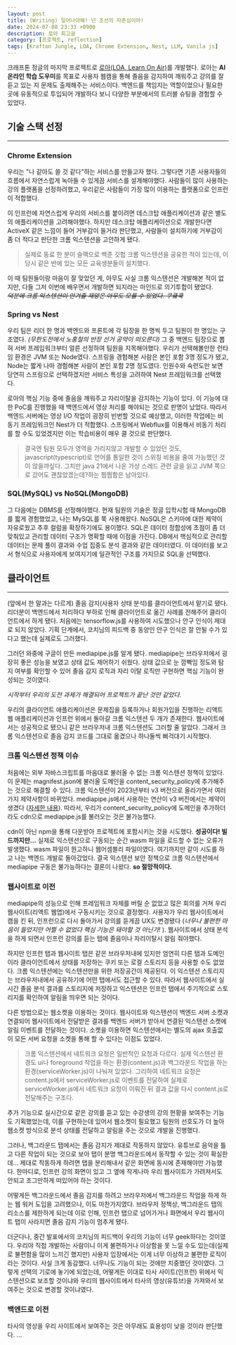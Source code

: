 ```yaml
---
layout: post
title: (Writing) 일어나야해! 넌 조선의 자존심이야!
date: 2024-07-08 23:33 +0900
description: 로아 회고글
category: [프로젝트, reflection]
tags: [Krafton Jungle, LOA, Chrome Extension, Nest, LLM, Vanila js]
---
```


크래프톤 정글의 마지막 프로젝트로 [로아(LOA, Learn On Air)](https://github.com/makeMyOwnWeapon)를 개발했다. 로아는 **AI 온라인 학습 도우미**를 목표로 사용자 웹캠을 통해 졸음을 감지하여 깨워주고 강의를 잘 듣고 있는 지 문제도 출제해주는 서비스이다. 백엔드를 책임지는 역할이었으나 필요한 곳에 유동적으로 투입되어 개발하다 보니 다양한 부분에서의 트러블 슈팅을 경험할 수 있었다.

## 기술 스택 선정
---
### Chrome Extension  
우리는 "나 같아도 쓸 것 같다"하는 서비스를 만들고자 했다. 그렇다면 기존 사용자들의 흐름에서 자연스럽게 녹아들 수 있게끔 서비스를 설계해야했다.
사람들이 많이 사용하는 강의 플랫폼을 선정하려했고, 우리같은 사람들이 가장 많이 이용하는 플랫폼으로 인프런이 적합했다.  

이 인프런에 자연스럽게 우리의 서비스를 붙이려면 데스크탑 애플리케이션과 같은 별도의 애플리케이션을 고려해야했다. 하지만 데스크탑 애플리케이션으로 개발한다면 ActiveX 같은 느낌이 들어 거부감이 들거라 판단했고, 사람들이 설치하기에 거부감이 좀 더 적다고 판단한 크롬 익스텐션을 고안하게 됐다.

>실제로 동료 한 분이 슬랙으로 백준 깃헙 크롬 익스텐션을 공유한 적이 있는데, 이 당시 같은 반에 있는 모든 교육생분들이 설치했다.

이 때 팀원들이랑 마음이 잘 맞았던 게, 아무도 사실 크롬 익스텐션은 개발해본 적이 없지만, 다들 그저 이번에 배우면서 개발하면 되지라는 마인드로 의기투합이 됐었다.  
*~~덕분에 크롬 익스텐션이 안겨줄 재앙은 아무도 모를 수 있었다. 쿠쿸쿡~~*  

### Spring vs Nest
우리 팀은 리더 한 명과 백엔드와 프론트에 각 팀장을 한 명씩 두고 팀원이 한 명있는 구조였다. _(무한도전에서 노홍철의 반장 선거 공약이 떠오른다)_ 그 중 백엔드 팀장으로 뽑혀 서버 프레임워크부터 얼른 선정하여 팀원을 지목해야했다. 우리가 선택해볼만한 런타임 환경은 JVM 또는 Node였다. 스프링을 경험해본 사람은 본인 포함 3명 정도가 됐고, Node는 짧게 나마 경험해본 사람이 본인 포함 2명 정도였다. 인원수와 숙련도만 보면 당연히 스프링으로 선택하겠지만 서비스 특성을 고려하여 Nest 프레임워크를 선택했다.  

로아의 핵심 기능 중에 졸음을 깨워주고 자리이탈을 감지하는 기능이 있다. 이 기능에 대한 PoC를 진행했을 때 백엔드에서 영상 처리를 해야되는 것으로 판명이 났었다. 따라서 백엔드 서버에는 영상 I/O 작업이 굉장히 빈번할 것으로 예상했고, 이러한 작업에는 비동기 프레임워크인 Nest가 더 적합했다. 스프링에서 Webflux를 이용해서 비동기 처리를 할 수도 있었겠지만 이는 학습비용이 매우 클 것으로 판단했다.

>결국엔 팀원 모두가 영역을 가리지않고 개발할 수 있었던 것도, javascript(typescript)로 언어를 통일한 것이 스위칭 비용을 줄여 가능했던 것이 않을까싶다. 그치만 java 21에서 나온 가상 스레드 관련 글을 읽고 JVM 쪽으로 갔어도 괜찮았겠는데?하는 찜찜함은 남아있다.

### SQL(MySQL) vs NoSQL(MongoDB)
그 다음에는 DBMS를 선정해야했다. 현재 팀원의 기술은 정글 입학시험 때 MongoDB를 짧게 경험했었고, 나는 MySQL를 쭉 사용해왔다. NoSQL은 스키마에 대한 제약이 자유로웠고 추후 컬럼을 확장하기에도 용이했다. SQL은 데이터 정합성에 초점이 좀 더 맞춰있고 관리할 데이터 구조가 명확할 때에 이점을 가진다. DB에서 핵심적으로 관리할 데이터는 문제 풀이 결과와 수업 집중도 분석 결과와 같은 데이터였다. 이 데이터를 보고서 형식으로 사용자에게 보여지기에 일관적인 구조를 가지므로 SQL을 선택했다.

## 클라이언트
---
(앞에서 한 말과는 다르게) 졸음 감지(사용자 상태 분석)를 클라이언트에서 맡기로 됐다. 리더분이 백엔드에서 처리하다 부하로 인해 클라이언트로 옮긴 사례를 전해주어 클라이언트에서 하게 됐다. 처음에는 tensorflow.js를 사용하여 시도했으나 안구 인식이 제대로 되지 않았다. 기획 단계에서, 코치님의 피드백 중 동양인 안구 인식은 잘 안될 수가 있다고 했는데 실제로도 그러했다.

그러던 와중에 구글이 만든 mediapipe.js를 알게 됐다. mediapipe는 브라우저에서 굉장히 좋은 성능을 보였고 상태 값도 제어하기 쉬웠다. 상태 값으로 눈 깜빡임 정도와 탐지 여부를 확인할 수 있어 졸음 감지 로직과 자리 이탈 로직만 구현하면 핵심 기능이 완성되는 것이였다.

_시작부터 우리의 도전 과제가 해결되어 프로젝트가 끝난 것만 같았다._

우리의 클라이언트 애플리케이션은 문제집을 등록하거나 회원가입을 진행하는 리액트 웹 애플리케이션과 인프런 위에서 돌아갈 크롬 익스텐션 두 개가 존재한다. 웹사이트에서는 성공적으로 됐으니 같은 브라우저내 크롬 익스텐션도 그러할 줄 알았다. 그래서 크롬 익스텐션으로 졸음 감지 코드를 그대로 옮겼으나 하나둘씩 삐걱대기 시작했다.

### 크롬 익스텐션 정책 이슈
처음에는 외부 자바스크립트를 마음대로 불러올 수 없는 크롬 익스텐션 정책이 있었다. 이 문제는 magnifest.json에 불러올 도메인을 content_security_policy에 추가해주는 것으로 해결할 수 있다. 크롬 익스텐션이 2023년부터 v3 버전으로 올라가면서 여러가지 제약사항이 바뀌었다. mediapipe.js에서 사용하는 연산이 v3 버전에서는 제약이 생겼다 ([자세한 내용](https://github.com/google-ai-edge/mediapipe/issues/4028)). 따라서, 우리가 content_security_policy에 도메인을 추가하더라도 cdn으로 mediapipe.js를 불러오는 것은 불가능했다.

cdn이 아닌 npm을 통해 다운받아 프로젝트에 포함시키는 것을 시도했다. **성공이다! 빌드까지만...** 실제로 익스텐션으로 구동되는 순간 wasm 파일을 로드할 수 없는 오류가 발생했다. wasm 파일이 뭔고하니 웹어셈블리 파일이였다. 여기까지만 같이 시도를 하고 나는 백엔드 개발로 돌아갔었다. 결국 익스텐션 보안 정책으로 크롬 익스텐션에서 mediapipe 구동은 불가능하다는 결론이 나왔다. **so 절망적이다.**

### 웹사이트로 이전
mediapipe의 성능으로 인해 프레임워크 자체를 버릴 순 없었고 많은 회의를 거쳐 우리 웹사이트(리액트 웹앱)에서 구동시키는 것으로 결정했다. 사용자가 우리 웹사이트에서 캠을 킨 뒤, 인프런으로 다시 돌아가서 강의를 듣게끔 UX도 변경됐다 (_너무나 불편한 마음이 들었지만 어쩔 수 없었다 핵심 기능은 돼야할 것 아닌가!_ ). 웹사이트에서 상태 분석을 하게 되면서 인프런 강의를 듣는 탭에 졸음이나 자리이탈시 알림 줘야했다.

하지만 인프런 탭과 웹사이트 탭은 같은 브라우저내에 있지만 엄연히 다른 탭과 도메인이라 클라이언트에서 상태를 저장하는 쿠키 또는 로컬 스토리지 등을 사용할 수도 없었다. 크롬 익스텐션에는 익스텐션만을 위한 저장공간이 제공된다. 이 익스텐션 스토리지는 브라우저내에서 공유하기에 어떤 탭에서도 접근할 수 있다. 따라서 웹사이트에서 실시간 졸음 분석 결과를 스토리지에 저장하고 익스텐션은 인프런 탭에서 주기적으로 스토리지를 확인하여 알림을 띄우면 되는 것이다.

다른 방법으로는 웹소켓을 이용하는 것이다. 웹사이트와 익스텐션이 백엔드 서버 소켓과 연결되어 웹사이트에서 전달받은 결과를 백엔드 서버가 받아서 연결된 익스텐션 소켓에 알림 이벤트를 전달하는 것이다. 소켓을 이용하면 익스텐션에서는 별도의 ajax 호출없이 모든 서버 요청을 소켓을 통해 할 수 있다는 이점도 있었다.
> 크롬 익스텐션에서 네트워크 요청은 일반적인 요청과 다르다. 실제 익스텐션 환경도 ui나 foreground 작업을 하는 환경(content.js)과 백그라운드 작업을 하는 환경(serviceWorker.js)이 나눠져 있었다. 그리하여 네트워크 요청은 content.js에서 serviceWorker.js로 이벤트를 전달하여 실제로 serviceWorker.js에서 네트워크 요청이 이뤄진 뒤 결과 값을 다시 content.js로 전달해주는 구조다.

추가 기능으로 실시간으로 같은 강의를 듣고 있는 수강생의 강의 현황을 보여주는 기능도 기획했었는데, 이를 구현하는데 있어서 웹소켓이 필요했고 팀원의 선호도가 더 높아 웹소켓 방식으로 분석 상태를 전달하고 알림을 주는 것으로 개발을 진행했다.

그러나, 백그라운드 탭에서는 졸음 감지가 제대로 작동하지 않았다. 유튜브로 음악을 틀고 다른 작업이 되는 것으로 보아 탭이 분명 백그라운드에서 동작할 수 있는 것이 확실한데... 제대로 작동하게 하려면 탭을 분리해내서 같은 화면에 동시에 존재해야만 가능했다. 한마디로, 인프런 강의 화면이 있고 그 옆에 작게나마 우리 웹사이트가 가려져서도 안되고 조그만하게 떠있어야 하는 것이다.

어떻게든 백그라운드에서 졸음 감지를 하려고 브라우저에서 백그라운드 작업을 하게 하는 웹 워커 도입을 고려했으나, 이도 마찬가지였다. 브라우저 정책상, 백그라운드 탭의 리소스를 제한하게 되는데 이로 인해, 인프런 탭으로 넘어가거나 화면에서 우리 웹사이트 탭이 사라지면 졸음 감지 기능이 멈추게 됐다.

더군다나, 중간 발표에서의 코치님의 피드백이 우리의 기능이 너무 geek하다는 것이였다. 우리야 직접 개발하는 사람이니 이게 불편하거나 이상함을 못 느낄 수도 있는데(실제로 불편함을 많이 느끼긴 했지만) 사용자 입장에서는 이게 너무 이상하고 불편한 로직이라는 것이다. 사실 크게 동감했다. 너무나도 기능이 되는 것에만 치중했던 것이였다. 그렇게 선택의 기로에 놓기에 되었는데, 어떻게든 이대로 타사 사이트(인프런) 위에서 익스텐션으로 보조할 것이냐와 우리의 웹사이트에서 타사의 영상(유튜브)을 가져와서 보여주는 것으로 변경할 것이냐였다. 

### 백엔드로 이전
타사의 영상을 우리 사이트에서 보여주는 것은 아무래도 효용성이 낮을 것이라 판단했다.
...
